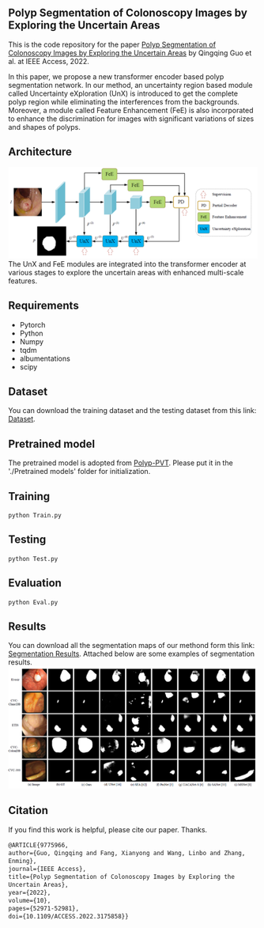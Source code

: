 ## Polyp Segmentation of Colonoscopy Images by Exploring the Uncertain Areas
This is the code repository for the paper  [Polyp Segmentation of Colonoscopy Images by Exploring the Uncertain Areas](https://ieeexplore.ieee.org/document/9775966?source=authoralert) by Qingqing Guo et al. at IEEE Access, 2022.

In this paper, we propose a new transformer encoder based polyp segmentation network. In our method, an uncertainty region based module called Uncertainty eXploration (UnX) is introduced to get the complete polyp region while eliminating the interferences from the backgrounds. Moreover, a module called Feature Enhancement (FeE) is also incorporated to enhance the discrimination for images with significant variations of sizes and shapes of polyps.

## Architecture
![network](img/pipeline.png)The UnX and FeE modules are integrated into the transformer encoder at various stages to explore the uncertain areas with enhanced multi-scale features.

## Requirements

 - Pytorch 
 - Python 
 - Numpy 
 - tqdm
 - albumentations
 - scipy
 
 ## Dataset
You can download the training dataset and the testing dataset from this link: [Dataset](https://drive.google.com/file/d/17Cs2JhKOKwt4usiAYJVJMnXfyZWySn3s/view).

## Pretrained model
The pretrained model is adopted from [Polyp-PVT](https://github.com/DengPingFan/Polyp-PVT). Please put it in the './Pretrained models' folder for initialization. 

## Training

```
python Train.py
```

## Testing

```
python Test.py
```

## Evaluation

```
python Eval.py
```

##  Results
You can download all the segmentation maps of our methond form this link: [Segmentation Results](https://drive.google.com/file/d/1sa6qmzFN0TqnwmQGmThnq0I6If81NXQE/view?usp=sharing).
Attached below are some examples of segmentation results.
![results](img/results.png)


 ## Citation
 If you find this work is helpful, please cite our paper. Thanks.
 

```
@ARTICLE{9775966,
author={Guo, Qingqing and Fang, Xianyong and Wang, Linbo and Zhang, Enming},
journal={IEEE Access}, 
title={Polyp Segmentation of Colonoscopy Images by Exploring the Uncertain Areas},
year={2022},
volume={10},
pages={52971-52981},
doi={10.1109/ACCESS.2022.3175858}}
```

